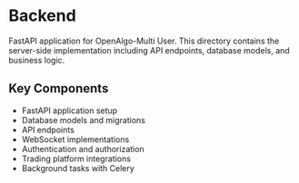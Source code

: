 # Backend

FastAPI application for OpenAlgo-Multi User. This directory contains the server-side implementation including API endpoints, database models, and business logic.

## Key Components
- FastAPI application setup
- Database models and migrations
- API endpoints
- WebSocket implementations
- Authentication and authorization
- Trading platform integrations
- Background tasks with Celery
